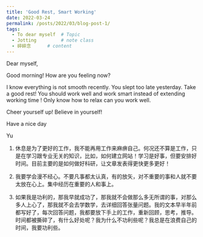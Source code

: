 ```yaml
---
title: 'Good Rest, Smart Working'
date: 2022-03-24
permalink: /posts/2022/03/blog-post-1/
tags:
  - To dear myself  # Topic  
  - Jotting         # note class
  - 碎碎念      # content
---
```


Dear myself,

Good morning! How are you feeling now?

I know everything is not smooth recently. You slept too late yesterday. Take a good rest! You should work well and work smart instead of extending working time ! Only know how to relax can you work well.

Cheer yourself up! Believe in yourself!

Have a nice day

Yu

1. 休息是为了更好的工作，我不能再用工作来麻痹自己。何况还不算是工作，只是在学习跟专业无关的知识，比如，如何建立网站！学习是好事，但要安排好时间。目前主要的是如何做好科研，让文章发表得更快更多更好！

2. 我要学会漫不经心。不要凡事都太认真，有的放矢，对不重要的事和人就不要太放在心上。集中经历在重要的人和事上。

3. 如果我是功利的，那我早就成功了，那我就不会做那么多无所谓的事，对那么多人上心了，那我就不会去学数学，去详细回答张量问题。我的文本早半年前都写好了，每次回答问题，我都要放下手上的工作，重新回顾，思考，推导。时间都被撕碎了，有什么好处呢？我为什么不功利些呢？我总是在浪费自己的时间，我要功利些。
